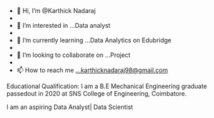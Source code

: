 - 👋 Hi, I’m @Karthick Nadaraj
- 
- 👀 I’m interested in ...Data analyst
- 
- 🌱 I’m currently learning ...Data Analytics on Edubridge 
-  
- 💞️ I’m looking to collaborate on ...Project
- 
- 📫 How to reach me ...karthicknadaraj98@gmail.com

Educational Qualification:
       I am a B.E Mechanical Engineering graduate passedout in 2020 at 
       SNS College of Engineering, Coimbatore.
       
I am an aspiring Data Analyst| Data Scientist

<!---
karthicknadaraj/karthicknadaraj is a ✨ special ✨ repository because its `README.md` (this file) appears on your GitHub profile.
You can click the Preview link to take a look at your changes.
--->
